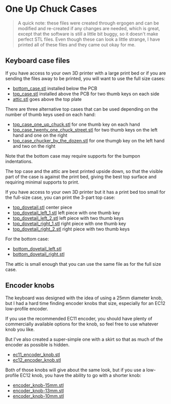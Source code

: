 # One Up Chuck Cases

> A quick note: these files were created through ergogen and can be
> modified and re-created if any changes are needed, which is great,
> except that the software is still a little bit buggy, so it doesn't
> make perfect STL files. Even though these can look a little strange,
> I have printed all of these files and they came out okay for me.

## Keyboard case files

If you have access to your own 3D printer with a large print bed
or if you are sending the files away to be printed,
you will want to use the full size cases:

- [bottom_case.stl](bottom_case.stl) installed below the PCB
- [top_case.stl](top_case.stl) installed above the PCB for two thumb keys on each side
- [attic.stl](attic.stl) goes above the top plate

There are three alternative top cases that can be used
depending on the number of thumb keys used on each hand:

- [top_case_one_up_chuck.stl](top_case_one_up_chuck.stl) for one thumb key on each hand
- [top_case_twenty_one_chuck_street.stl](top_case_twenty_one_chuck_street.stl) for two thumb keys on the left hand and one on the right
- [top_case_chucker_by_the_dozen.stl](top_case_chucker_by_the_dozen.stl) for one thumgb key on the left hand and two on the right

Note that the bottom case may require supports for the bumpon indentations.

The top case and the attic are best printed upside down,
so that the visible part of the case is against the print bed,
giving the best top surface and requiring minimal supports to print.

If you have access to your own 3D printer
but it has a print bed too small for the full-size case,
you can print the 3-part top case:

- [top_dovetail.stl](top_dovetail.stl) center piece
- [top_dovetail_left_1.stl](top_dovetail_left_1.stl) left piece with one thumb key
- [top_dovetail_left_2.stl](top_dovetail_left_2.stl) left piece with two thumb keys
- [top_dovetail_right_1.stl](top_dovetail_right_1.stl) right piece with one thumb key
- [top_dovetail_right_2.stl](top_dovetail_right_2.stl) right piece with two thumb keys

For the bottom case:

- [bottom_dovetail_left.stl](bottom_dovetail_left.stl)
- [bottom_dovetail_right.stl](bottom_dovetail_right.stl)

The attic is small enough that you can use the same file as for the full size case.

## Encoder knobs

The keyboard was designed with the idea of using a 25mm diameter knob,
but I had a hard time finding encoder knobs that size,
especially for an EC12 low-profile encoder.

If you use the recommended EC11 encoder,
you should have plenty of commercially available options for the knob,
so feel free to use whatever knob you like.

But I've also created a super-simple one with a skirt
so that as much of the encoder as possible is hidden.

- [ec11_encoder_knob.stl](ec11_encoder_knob.stl)
- [ec12_encoder_knob.stl](ec12_encoder_knob.stl)

Both of those knobs will give about the same look,
but if you use a low-profile EC12 knob,
you have the ability to go with a shorter knob:

- [encoder_knob-15mm.stl](encoder_knob-15mm.stl)
- [encoder_knob-13mm.stl](encoder_knob-13mm.stl)
- [encoder_knob-10mm.stl](encoder_knob-10mm.stl)
